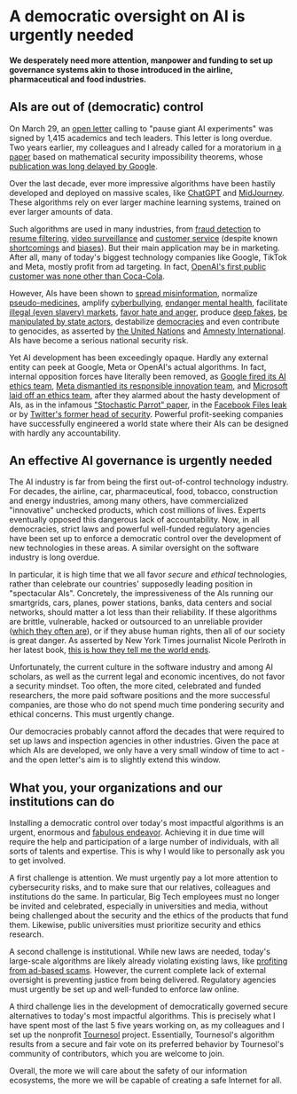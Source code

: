 # A democratic oversight on AI is urgently needed

#### We desperately need more attention, manpower and funding to set up governance systems akin to those introduced in the airline, pharmaceutical and food industries.

## AIs are out of (democratic) control
On March 29, an [open letter](https://futureoflife.org/open-letter/pause-giant-ai-experiments/) calling to "pause giant AI experiments" was signed by 1,415 academics and tech leaders. This letter is long overdue. Two years earlier, my colleagues and I already called for a moratorium in [a paper](https://arxiv.org/abs/2209.15259) based on mathematical security impossibility theorems, whose [publication was long delayed by Google](https://tournesol.app/entities/yt:bNfZ0yhVccw).

Over the last decade, ever more impressive algorithms have been hastily developed and deployed on massive scales, like [ChatGPT](https://www.swissinfo.ch/eng/machines-and-ethics--artificial-intelligence-switzerland/46213634) and [MidJourney](https://www.theverge.com/2023/3/30/23662940/deepfake-viral-ai-misinformation-midjourney-stops-free-trials). 
These algorithms rely on ever larger machine learning systems, trained on ever larger amounts of data.

Such algorithms are used in many industries, from [fraud detection](https://www.swissinfo.ch/eng/business/fintech_ai-in-banking--the-reality-behind-the-hype/44046934) to [resume filtering](https://www.forbes.com/sites/tomaspremuzic/2018/05/27/four-unethical-uses-of-ai-in-recruitment/), [video surveillance](https://www.swissinfo.ch/eng/reuters/china-uses-ai-software-to-improve-its-surveillance-capabilities/47501490) and [customer service](https://www.forbes.com/sites/forbesbusinessdevelopmentcouncil/2023/03/27/how-can-ai-fit-into-customer-service-call-centers-effectively/) (despite known [shortcomings](https://www.wired.com/story/welfare-fraud-industry/) and [biases](https://www.theguardian.com/technology/2023/mar/27/robot-recruiters-can-bias-be-banished-from-ai-recruitment-hiring-artificial-intelligence)). But their main application may be in marketing. After all, many of today's biggest technology companies like Google, TikTok and Meta, mostly profit from ad targeting. In fact, [OpenAI's first public customer was none other than Coca-Cola](https://twitter.com/gdb/status/1628122763847413760).

However, AIs have been shown to [spread misinformation](https://www.nytimes.com/2023/02/08/technology/ai-chatbots-disinformation.html), normalize [pseudo-medicines](https://www.fda.gov/consumers/consumer-updates/recipe-danger-social-media-challenges-involving-medicines), amplify [cyberbullying](https://c-hit.org/2019/08/12/social-medias-role-in-cyberbullying/), [endanger mental health](https://jonathanhaidt.substack.com/p/international-mental-illness-part-one), facilitate [illegal (even slavery) markets](https://edition.cnn.com/2021/10/25/tech/facebook-instagram-app-store-ban-human-trafficking/index.html), [favor hate and anger](https://www.technologyreview.com/2021/10/05/1036519/facebook-whistleblower-frances-haugen-algorithms/), produce [deep fakes](https://slate.com/technology/2021/09/deepfake-video-scams.html), [be manipulated by state actors](https://forbiddenstories.org/story-killers/insider/), destabilize [democracies](https://www.theatlantic.com/ideas/archive/2022/07/social-media-harm-facebook-meta-response/670975/) and even contribute to genocides, as asserted by [the United Nations](https://www.theguardian.com/technology/2018/mar/13/myanmar-un-blames-facebook-for-spreading-hatred-of-rohingya) and [Amnesty International](https://www.amnesty.org/en/latest/news/2022/09/myanmar-facebooks-systems-promoted-violence-against-rohingya-meta-owes-reparations-new-report/).
AIs have become a serious national security risk.

Yet AI development has been exceedingly opaque. Hardly any external entity can peek at Google, Meta or OpenAI's actual algorithms. In fact, internal opposition forces have literally been removed, as [Google fired its AI ethics team](https://www.swissinfo.ch/eng/business/what-happens-when-google-fires-its-ethics-/46472076), [Meta dismantled its responsible innovation team](https://www.wsj.com/articles/facebook-parent-meta-platforms-cuts-responsible-innovation-team-11662658423), and [Microsoft laid off an ethics team](https://techcrunch.com/2023/03/13/microsoft-lays-off-an-ethical-ai-team-as-it-doubles-down-on-openai/), after they alarmed about the hasty development of AIs, as in the infamous ["Stochastic Parrot" paper](https://www.theverge.com/2023/3/30/23662940/deepfake-viral-ai-misinformation-midjourney-stops-free-trials), in the [Facebook Files leak](https://www.wsj.com/articles/the-facebook-files-11631713039) or by [Twitter's former head of security](https://www.npr.org/2022/09/13/1122671582/twitter-whistleblower-mudge-senate-hearing).
Powerful profit-seeking companies have successfully engineered a world state where their AIs can be designed with hardly any accountability.

## An effective AI governance is urgently needed
The AI industry is far from being the first out-of-control technology industry. For decades, the airline, car, pharmaceutical, food, tobacco, construction and energy industries, among many others, have commercialized "innovative" unchecked products, which cost millions of lives. Experts eventually opposed this dangerous lack of accountability. Now, in all democracies, strict laws and powerful well-funded regulatory agencies have been set up to enforce a democratic control over the development of new technologies in these areas. A similar oversight on the software industry is long overdue.

In particular, it is high time that we all favor *secure* and *ethical* technologies, rather than celebrate our countries' supposedly leading position in "spectacular AIs". Concretely, the impressiveness of the AIs running our smartgrids, cars, planes, power stations, banks, data centers and social networks, should matter a lot less than their reliability. If these algorithms are brittle, vulnerable, hacked or outsourced to an unreliable provider ([which they often are](https://www.theregister.com/2023/03/23/critical_infrastructure_hardware_flaws/)), or if they abuse human rights, then all of our society is great danger. As asserted by New York Times journalist Nicole Perlroth in her latest book, [this is how they tell me the world ends](https://thisishowtheytellmetheworldends.com/).

Unfortunately, the current culture in the software industry and among AI scholars, as well as the current legal and economic incentives, do not favor a security mindset. Too often, the more cited, celebrated and funded researchers, the more paid software positions and the more successful companies, are those who do not spend much time pondering security and ethical concerns. This must urgently change. 

Our democracies probably cannot afford the decades that were required to set up laws and inspection agencies in other industries. Given the pace at which AIs are developed, we only have a very small window of time to act - and the open letter's aim is to slightly extend this window.

## What you, your organizations and our institutions can do
Installing a democratic control over today's most impactful algorithms is an urgent, enormous and [fabulous endeavor](https://pages.rts.ch/la-1ere/programmes/cqfd/11242341-comment-rendre-lintelligence-artificielle-benefique-27-04-2020.html). Achieving it in due time will require the help and participation of a large number of individuals, with all sorts of talents and expertise. This is why I would like to personally ask you to get involved.

A first challenge is attention. We must urgently pay a lot more attention to cybersecurity risks, and to make sure that our relatives, colleagues and institutions do the same. In particular, Big Tech employees must no longer be invited and celebrated, especially in universities and media, without being challenged about the security and the ethics of the products that fund them. Likewise, public universities must prioritize security and ethics research.

A second challenge is institutional. While new laws are needed, today's large-scale algorithms are likely already violating existing laws, like [profiting from ad-based scams](https://www.swissinfo.ch/eng/society/annual-stats_fraud-and-online-crime-on-the-rise-in-switzerland/45636712). However, the current complete lack of external oversight is preventing justice from being delivered. Regulatory agencies must urgently be set up and well-funded to enforce law online.

A third challenge lies in the development of democratically governed secure alternatives to today's most impactful algorithms. This is precisely what I have spent most of the last 5 five years working on, as my colleagues and I set up the nonprofit [Tournesol](https://tournesol.app/) project. Essentially, Tournesol's algorithm results from a secure and fair vote on its preferred behavior by Tournesol's community of contributors, which you are welcome to join.

Overall, the more we will care about the safety of our information ecosystems, the more we will be capable of creating a safe Internet for all.	